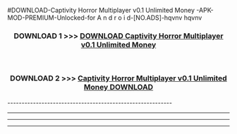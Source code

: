#DOWNLOAD-Captivity Horror Multiplayer v0.1 Unlimited Money -APK-MOD-PREMIUM-Unlocked-for A n d r o i d-[NO.ADS]-hqvnv hqvnv 



<div align="center">

<h3>DOWNLOAD 1 >>> <a href="https://t.co/FKmqrqFo6t??judul=Captivity Horror Multiplayer v0.1 Unlimited Money ">DOWNLOAD Captivity Horror Multiplayer v0.1 Unlimited Money </a></h3><br>

<h3>DOWNLOAD 2 >>> <a href="https://t.co/FKmqrqFo6t??judul=Captivity Horror Multiplayer v0.1 Unlimited Money ">Captivity Horror Multiplayer v0.1 Unlimited Money  DOWNLOAD </a></h3>

</div>
----------------------------------------------------------

----------------------------------------------------------

----------------------------------------------------------

----------------------------------------------------------



